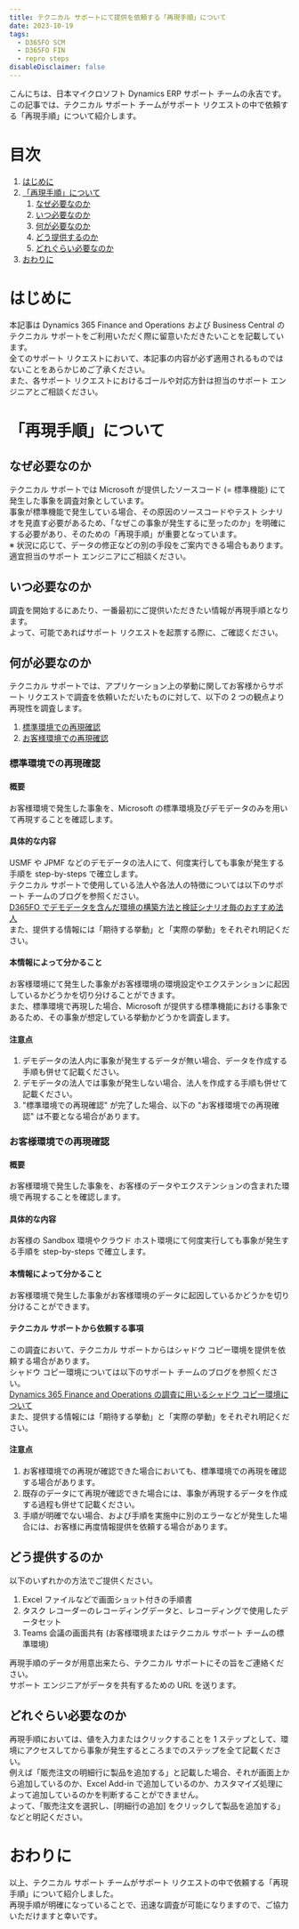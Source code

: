 ```yaml
---
title: テクニカル サポートにて提供を依頼する「再現手順」について
date: 2023-10-19
tags:
  - D365FO SCM
  - D365FO FIN
  - repro steps
disableDisclaimer: false
---
```


こんにちは、日本マイクロソフト Dynamics ERP サポート チームの永吉です。  
この記事では、テクニカル サポート チームがサポート リクエストの中で依頼する「再現手順」について紹介します。

<!-- more -->
# 目次

1. [はじめに](#overview)
1. [「再現手順」について](#about-repro-steps)  
    1. [なぜ必要なのか](#why-to-provide-repro-steps)
    1. [いつ必要なのか](#when-to-provide-repro-steps)
    1. [何が必要なのか](#what-to-provide-repro-steps)
    1. [どう提供するのか](#how-to-provide-repro-steps)
    1. [どれぐらい必要なのか](#how-much-to-provide-repro-steps)
1. [おわりに](#last)

<a id='overview'></a>

# はじめに
本記事は Dynamics 365 Finance and Operations および Business Central のテクニカル サポートをご利用いただく際に留意いただきたいことを記載しています。  
全てのサポート リクエストにおいて、本記事の内容が必ず適用されるものではないことをあらかじめご了承ください。  
また、各サポート リクエストにおけるゴールや対応方針は担当のサポート エンジニアとご相談ください。  

<a id='about-repro-steps'></a>

# 「再現手順」について

<a id='#why-to-provide-repro-steps'></a>

## なぜ必要なのか
テクニカル サポートでは Microsoft が提供したソースコード (= 標準機能) にて発生した事象を調査対象としています。  
事象が標準機能で発生している場合、その原因のソースコードやテスト シナリオを見直す必要があるため、「なぜこの事象が発生するに至ったのか」を明確にする必要があり、そのための「再現手順」が重要となっています。  
※ 状況に応じて、データの修正などの別の手段をご案内できる場合もあります。適宜担当のサポート エンジニアにご相談ください。

<a id='#when-to-provide-repro-steps'></a>

## いつ必要なのか
調査を開始するにあたり、一番最初にご提供いただきたい情報が再現手順となります。  
よって、可能であればサポート リクエストを起票する際に、ご確認ください。  

<a id='#what-to-provide-repro-steps'></a>

## 何が必要なのか
テクニカル サポートでは、アプリケーション上の挙動に関してお客様からサポート リクエストで調査を依頼いただいたものに対して、以下の 2 つの観点より再現性を調査します。
1. [標準環境での再現確認](#repro-by-standard-environment)
1. [お客様環境での再現確認](#repro-by-customer-environment)

<a id='repro-by-standard-environment'></a>

### 標準環境での再現確認  
#### 概要
お客様環境で発生した事象を、Microsoft の標準環境及びデモデータのみを用いて再現することを確認します。  

#### 具体的な内容
USMF や JPMF などのデモデータの法人にて、何度実行しても事象が発生する手順を step-by-steps で確立します。  
テクニカル サポートで使用している法人や各法人の特徴については以下のサポート チームのブログを参照ください。  
[D365FO でデモデータを含んだ環境の構築方法と検証シナリオ毎のおすすめ法人](https://jpdynamicserp.github.io/blog/FinOps-Platform/how-to-create-env-with-sample-data/)  
また、提供する情報には「期待する挙動」と「実際の挙動」をそれぞれ明記ください。  

#### 本情報によって分かること
お客様環境にて発生した事象がお客様環境の環境設定やエクステンションに起因しているかどうかを切り分けることができます。  
また、標準環境で再現した場合、Microsoft が提供する標準機能における事象であるため、その事象が想定している挙動かどうかを調査します。  
  
#### 注意点
1. デモデータの法人内に事象が発生するデータが無い場合、データを作成する手順も併せて記載ください。
1. デモデータの法人では事象が発生しない場合、法人を作成する手順も併せて記載ください。
1. "標準環境での再現確認" が完了した場合、以下の "お客様環境での再現確認" は不要となる場合があります。  

<a id='repro-by-customer-environment'></a>

### お客様環境での再現確認
#### 概要
お客様環境で発生した事象を、お客様のデータやエクステンションの含まれた環境で再現することを確認します。  

#### 具体的な内容
お客様の Sandbox 環境やクラウド ホスト環境にて何度実行しても事象が発生する手順を step-by-steps で確立します。  

#### 本情報によって分かること
お客様環境で発生した事象がお客様環境のデータに起因しているかどうかを切り分けることができます。  

#### テクニカル サポートから依頼する事項
この調査において、テクニカル サポートからはシャドウ コピー環境を提供を依頼する場合があります。  
シャドウ コピー環境については以下のサポート チームのブログを参照ください。  
[Dynamics 365 Finance and Operations の調査に用いるシャドウ コピー環境について](https://jpdynamicserp.github.io/blog/FinOps-Platform/what-shadow-copy-environment/)  
また、提供する情報には「期待する挙動」と「実際の挙動」をそれぞれ明記ください。  

#### 注意点
1. お客様環境での再現が確認できた場合においても、標準環境での再現を確認する場合があります。  
1. 既存のデータにて再現が確認できた場合には、事象が再現するデータを作成する過程も併せて記載ください。  
1. 手順が明確でない場合、および手順を実施中に別のエラーなどが発生した場合には、お客様に再度情報提供を依頼する場合があります。  
  
<a id='how-to-provide-repro-steps'></a>

## どう提供するのか
以下のいずれかの方法でご提供ください。
1. Excel ファイルなどで画面ショット付きの手順書
1. タスク レコーダーのレコーディングデータと、レコーディングで使用したデータセット
1. Teams 会議の画面共有 (お客様環境またはテクニカル サポート チームの標準環境)  
  
再現手順のデータが用意出来たら、テクニカル サポートにその旨をご連絡ください。  
サポート エンジニアがデータを共有するための URL を送ります。

<a id='#why-to-provide-repro-steps'></a>

## どれぐらい必要なのか
再現手順においては、値を入力またはクリックすることを 1 ステップとして、環境にアクセスしてから事象が発生するところまでのステップを全て記載ください。  
例えば「販売注文の明細行に製品を追加する」と記載した場合、それが画面上から追加しているのか、Excel Add-in で追加しているのか、カスタマイズ処理によって追加しているのかを判断することができません。  
よって、「販売注文を選択し、[明細行の追加] をクリックして製品を追加する」などと明記ください。  

<a id='#last'></a>

# おわりに
以上、テクニカル サポート チームがサポート リクエストの中で依頼する「再現手順」について紹介しました。  
再現手順が明確になっていることで、迅速な調査が可能になりますので、ご協力いただけますと幸いです。  

